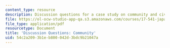 ```yaml
---
content_type: resource
description: Discussion questions for a case study on community and civil society.
file: https://ol-ocw-studio-app-qa.s3.amazonaws.com/courses/17-541-japanese-politics-and-society-fall-2008/54c2a2093b1eb800042d3bdc9b21047a_questions5.pdf
file_type: application/pdf
resourcetype: Document
title: 'Discussion Questions: Community'
uid: 54c2a209-3b1e-b800-042d-3bdc9b21047a
---
```

